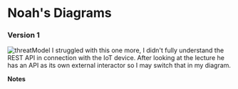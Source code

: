 # Noah's Diagrams

### Version 1

![threatModel](https://user-images.githubusercontent.com/63809979/140961478-7076a038-678a-484e-bd73-5a1077f03786.PNG)
I struggled with this one more, I didn't fully understand the REST API in connection with the IoT device. After looking at the lecture he has an API as its own external interactor so I may switch that in my diagram.

**Notes**
